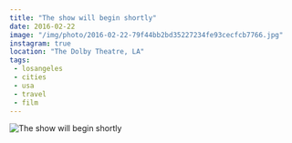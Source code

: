 ```yaml
---
title: "The show will begin shortly"
date: 2016-02-22
image: "/img/photo/2016-02-22-79f44bb2bd35227234fe93cecfcb7766.jpg"
instagram: true
location: "The Dolby Theatre, LA"
tags:
 - losangeles
 - cities
 - usa
 - travel
 - film
---
```


![The show will begin shortly](/img/photo/2016-02-22-79f44bb2bd35227234fe93cecfcb7766.jpg)
